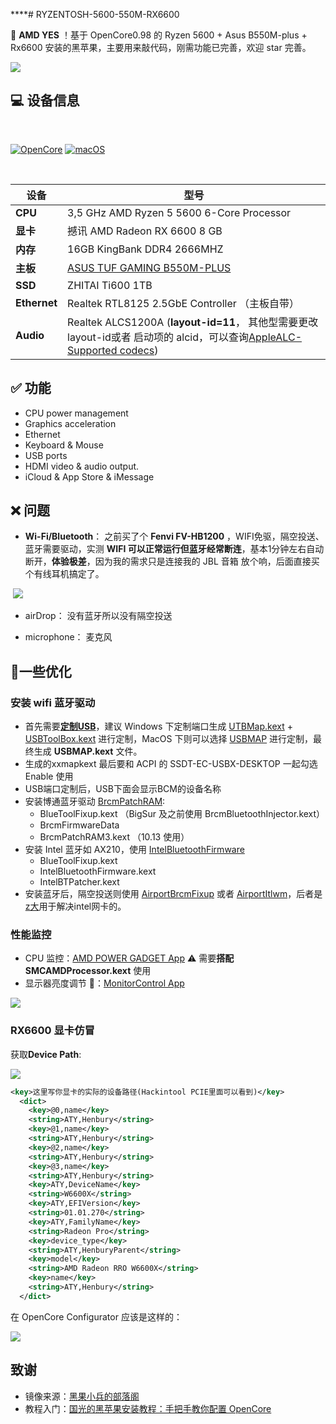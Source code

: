 ****# RYZENTOSH-5600-550M-RX6600

👏 **AMD YES** ！基于 OpenCore0.98 的 Ryzen 5600 + Asus B550M-plus + Rx6600 安装的黑苹果，主要用来敲代码，刚需功能已完善，欢迎 star 完善。

![](./static/info.png)

## 💻 设备信息

<br>

[![OpenCore](https://img.shields.io/badge/OpenCore-0.9.8-lightblue.svg)](https://github.com/acidanthera/OpenCorePkg) [![macOS](https://img.shields.io/badge/macOS-13.5.2-F09337.svg)](https://www.apple.com/macos/ventura)

</br>

| **设备**     | **型号**                                                                                                                                                                              |
| ------------ | ------------------------------------------------------------------------------------------------------------------------------------------------------------------------------------- |
| **CPU**      | 3,5 GHz AMD Ryzen 5 5600 6-Core Processor                                                                                                                                             |
| **显卡**     | 撼讯 AMD Radeon RX 6600 8 GB                                                                                                                                                          |
| **内存**     | 16GB KingBank DDR4 2666MHZ                                                                                                                                                            |
| **主板**     | [ASUS TUF GAMING B550M-PLUS](https://www.asus.com.cn/motherboards-components/motherboards/tuf-gaming/tuf-gaming-b550m-plus/)                                                          |
| **SSD**      | ZHITAI Ti600 1TB                                                                                                                                                                      |  |
| **Ethernet** | Realtek RTL8125 2.5GbE Controller （主板自带）                                                                                                                                        |
| **Audio**    | Realtek ALCS1200A (**layout-id=11**， 其他型需要更改layout-id或者 启动项的 alcid，可以查询[AppleALC-Supported codecs](https://github.com/acidanthera/applealc/wiki/supported-codecs)) |

## ✅ 功能

-  CPU power management
-  Graphics acceleration
-  Ethernet
-  Keyboard & Mouse
-  USB ports
-  HDMI video & audio output.
-  iCloud & App Store & iMessage

## ❌ 问题

-  **Wi-Fi/Bluetooth**： 之前买了个 **Fenvi FV-HB1200** ，WIFI免驱，隔空投送、蓝牙需要驱动，实测 **WIFI 可以正常运行但蓝牙经常断连**，基本1分钟左右自动断开，**体验极差**，因为我的需求只是连接我的 JBL 音箱 放个响，后面直接买个有线耳机搞定了。

​	![](./static/fenvi.png)

-  airDrop： 没有蓝牙所以没有隔空投送

-  microphone： 麦克风

## 🎉一些优化

### 安装 wifi 蓝牙驱动
- 首先需要[**定制USB**](https://apple.sqlsec.com/6-%E5%AE%9E%E7%94%A8%E5%A7%BF%E5%8A%BF/6-1.html)，建议 Windows 下定制端口生成 [UTBMap.kext](https://github.com/USBToolBox/tool) + [USBToolBox.kext](https://github.com/USBToolBox/kext) 进行定制，MacOS 下则可以选择 [USBMAP](https://github.com/corpnewt/USBMap) 进行定制，最终生成 **USBMAP.kext** 文件。
- 生成的xxmapkext 最后要和 ACPI 的 SSDT-EC-USBX-DESKTOP 一起勾选 Enable 使用
- USB端口定制后，USB下面会显示BCM的设备名称
- 安装博通蓝牙驱动 [BrcmPatchRAM](https://github.com/acidanthera/BrcmPatchRAM):
  - BlueToolFixup.kext （BigSur 及之前使用 BrcmBluetoothInjector.kext）
  - BrcmFirmwareData
  - BrcmPatchRAM3.kext （10.13 使用）
- 安装 Intel 蓝牙如 AX210，使用 [IntelBluetoothFirmware](https://github.com/OpenIntelWireless/IntelBluetoothFirmware)
  - BlueToolFixup.kext
  - IntelBluetoothFirmware.kext
  - IntelBTPatcher.kext
-  安装蓝牙后，隔空投送则使用 [AirportBrcmFixup](https://github.com/acidanthera/AirportBrcmFixup) 或者 [AirportItlwm](https://github.com/OpenIntelWireless/itlwm)，后者是[z大](https://github.com/zxystd)用于解决intel网卡的。

### 性能监控

- CPU 监控：[AMD POWER GADGET App](https://github.com/trulyspinach/SMCAMDProcessor) ⚠️ 需要**搭配 SMCAMDProcessor.kext** 使用
- 显示器亮度调节 🔅：[MonitorControl App](https://github.com/MonitorControl/MonitorControl)

![](./static/amd-power-gadget.png)

###   RX6600 显卡仿冒

获取**Device Path**:

![](./static/pcie.png)

```xml
<key>这里写你显卡的实际的设备路径(Hackintool PCIE里面可以看到)</key>
  <dict>
    <key>@0,name</key>
    <string>ATY,Henbury</string>
    <key>@1,name</key>
    <string>ATY,Henbury</string>
    <key>@2,name</key>
    <string>ATY,Henbury</string>
    <key>@3,name</key>
    <string>ATY,Henbury</string>
    <key>ATY,DeviceName</key>
    <string>W6600X</string>
    <key>ATY,EFIVersion</key>
    <string>01.01.270</string>
    <key>ATY,FamilyName</key>
    <string>Radeon Pro</string>
    <key>device_type</key>
    <string>ATY,HenburyParent</string>
    <key>model</key>
    <string>AMD Radeon RRO W6600X</string>
    <key>name</key>
    <string>ATY,Henbury</string>
  </dict>
```

在 OpenCore Configurator 应该是这样的：

![](./static/pcie-occ.png)

## 致谢

- 镜像来源：[黑果小兵的部落阁](https://blog.daliansky.net/macOS-Monterey-12.5.1-21G83-Release-version-with-OC-0.8.4-CLOVER-5148-and-FirPE-original-image.html)
- 教程入门：[国光的黑苹果安装教程：手把手教你配置 OpenCore](https://github.com/sqlsec/Hackintosh/tree/main)
